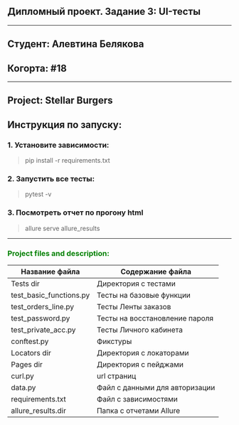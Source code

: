 ## Дипломный проект. Задание 3: UI-тесты
<hr>

## Студент: Алевтина Белякова

## <h>Когорта: #18</h>
<hr>

## <h>Project: Stellar Burgers</h>

## <h>Инструкция по запуску:</h>

### <h>1. Установите зависимости:</h>

> pip install -r requirements.txt</h>

### <h>2. Запустить все тесты:</h>

> pytest -v

### <h>3. Посмотреть отчет по прогону html</h>

> allure serve allure_results


<hr>

<h3 align="left" style="color:green">Project files and description:</h3>

| Название файла          | Содержание файла               |
|-------------------------|--------------------------------|
| Tests dir               | Директория с тестами           |
| test_basic_functions.py | Тесты на базовые функции       |
| test_orders_line.py     | Тесты Ленты заказов            |
| test_password.py        | Тесты на восстановление пароля |
| test_private_acc.py     | Тесты Личного кабинета         |
| conftest.py             | Фикстуры                       |
| Locators dir            | Директория с локаторами        |
| Pages dir               | Директория с пейджами          |
| curl.py                 | url страниц                    |
| data.py                 | Файл с данными для авторизации |
| requirements.txt        | Файл с зависимостями           |
| allure_results.dir      | Папка с отчетами Allure        |

